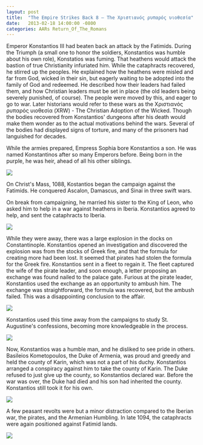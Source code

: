```yaml
---
layout: post
title:  "The Empire Strikes Back 8 – The Χριστιανός ρυπαρός υιοθεσία"
date:   2013-02-18 14:00:00 -0800
categories: AARs Return_Of_The_Romans
---
```

Emperor Konstantios III had beaten back an attack by the Fatimids. During the Triumph (a small one to honor the soldiers, Konstantios was humble about his own role), Konstatios was fuming. That heathens would attack the bastion of true Christianity infuriated him. While the cataphracts recovered, he stirred up the peoples. He explained how the heathens were misled and far from God, wicked in their sin, but eagerly waiting to be adopted into the family of God and redeemed. He described how their leaders had failed them, and how Christian leaders must be set in place (the old leaders being severely punished, of course). The people were moved by this, and eager to go to war. Later historians would refer to these wars as the Χριστιανός ρυπαρός υιοθεσία (XRW) - The Christian Adoption of the Wicked. Though the bodies recovered from Konstantios' dungeons after his death would make them wonder as to the actual motivations behind the wars. Several of the bodies had displayed signs of torture, and many of the prisoners had languished for decades.

While the armies prepared, Empress Sophia bore Konstantios a son. He was named Konstantinos after so many Emperors before. Being born in the purple, he was heir, ahead of all his other siblings.

![](/assets/tesb_images/8-1.png)

On Christ's Mass, 1088, Kostantios began the campaign against the Fatimids. He conquered Ascalon, Damascus, and Sinai in three swift wars.

On break from campaigning, he married his sister to the King of Leon, who asked him to help in a war against heathens in Iberia. Konstantios agreed to help, and sent the cataphracts to Iberia.

![](/assets/tesb_images/8-2.png)

While they were away, there was a large explosion in the docks on Constantinople. Konstantios opened an investigation and discovered the explosion was from the stocks of Greek fire, and that the formula for creating more had been lost. It seemed that pirates had stolen the formula for the Greek fire. Konstantios sent in a fleet to regain it. The fleet captured the wife of the pirate leader, and soon enough, a letter proposing an exchange was found nailed to the palace gate. Furious at the pirate leader, Konstantios used the exchange as an opportunity to ambush him. The exchange was straightforward, the formula was recovered, but the ambush failed. This was a disappointing conclusion to the affair.

![](/assets/tesb_images/8-3.png)

Konstantios used this time away from the campaigns to study St. Augustine's confessions, becoming more knowledgeable in the process.

![](/assets/tesb_images/8-4.png)

Now, Konstantios was a humble man, and he disliked to see pride in others. Basileios Kometopoulos, the Duke of Armenia, was proud and greedy and held the county of Karin, which was not a part of his duchy. Konstantios arranged a conspiracy against him to take the county of Karin. The Duke refused to just give up the county, so Konstantios declared war. Before the war was over, the Duke had died and his son had inherited the county. Konstantios still took it for his own.

![](/assets/tesb_images/8-5.png)

A few peasant revolts were but a minor distraction compared to the Iberian war, the pirates, and the Armenian Humbling. In late 1094, the cataphracts were again positioned against Fatimid lands.

![](/assets/tesb_images/8-6.png)